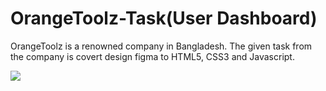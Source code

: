 # OrangeToolz-Task(User Dashboard)

OrangeToolz is a renowned company in Bangladesh. The given task from the company is covert design figma to HTML5, CSS3 and Javascript.

<img src="./assets/video/record2.mp4">